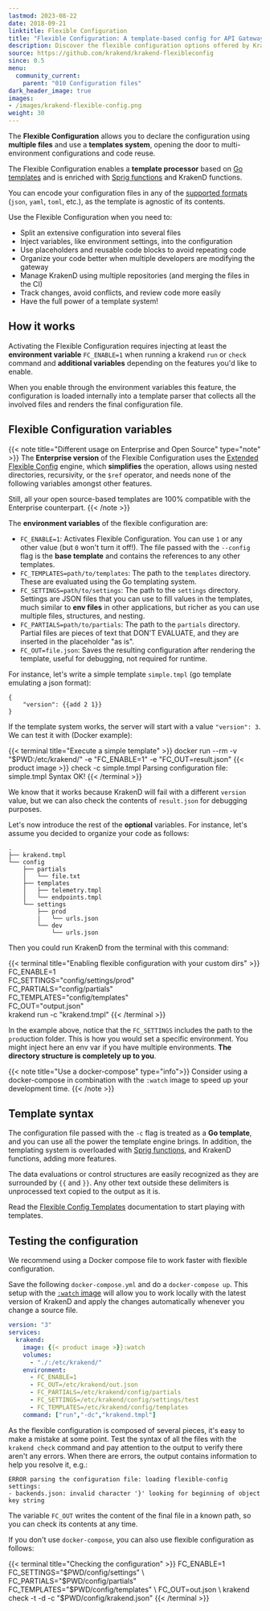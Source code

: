 ```yaml
---
lastmod: 2023-08-22
date: 2018-09-21
linktitle: Flexible Configuration
title: "Flexible Configuration: A template-based config for API Gateway"
description: Discover the flexible configuration options offered by KrakenD API Gateway, allowing you to customize and fine-tune your API gateway setup
source: https://github.com/krakend/krakend-flexibleconfig
since: 0.5
menu:
  community_current:
    parent: "010 Configuration files"
dark_header_image: true
images:
- /images/krakend-flexible-config.png
weight: 30
---
```

The **Flexible Configuration** allows you to declare the configuration using **multiple files** and use a **templates system**, opening the door to multi-environment configurations and code reuse.

The Flexible Configuration enables a **template processor** based on [Go templates](https://golang.org/pkg/text/template/) and is enriched with [Sprig functions](http://masterminds.github.io/sprig/) and KrakenD functions.

You can encode your configuration files in any of the [supported formats](/docs/configuration/supported-formats/) (`json`, `yaml`, `toml`, etc.), as the template is agnostic of its contents.

Use the Flexible Configuration when you need to:

- Split an extensive configuration into several files
- Inject variables, like environment settings, into the configuration
- Use placeholders and reusable code blocks to avoid repeating code
- Organize your code better when multiple developers are modifying the gateway
- Manage KrakenD using multiple repositories (and merging the files in the CI)
- Track changes, avoid conflicts, and review code more easily
- Have the full power of a template system!

## How it works

Activating the Flexible Configuration requires injecting at least the **environment variable** `FC_ENABLE=1` when running a krakend `run` or `check` command and **additional variables** depending on the features you'd like to enable.

When you enable through the environment variables this feature, the configuration is loaded internally into a template parser that collects all the involved files and renders the final configuration file.

## Flexible Configuration variables

{{< note title="Different usage on Enterprise and Open Source" type="note" >}}
The **Enterprise version** of the Flexible Configuration uses the [Extended Flexible Config](/docs/enterprise/configuration/flexible-config/) engine, which **simplifies** the operation, allows using nested directories, recursivity, or the `$ref` operator, and needs none of the following variables amongst other features.

Still, all your open source-based templates are 100% compatible with the Enterprise counterpart.
{{< /note >}}


The **environment variables** of the flexible configuration are:

- `FC_ENABLE=1`: Activates Flexible Configuration. You can use `1` or any other value (but `0` won't turn it off!). The file passed with the `--config` flag is the **base template** and contains the references to any other templates.
- `FC_TEMPLATES=path/to/templates`: The path to the `templates` directory. These are evaluated using the Go templating system.
- `FC_SETTINGS=path/to/settings`: The path to the `settings` directory. Settings are JSON files that you can use to fill values in the templates, much similar to **env files** in other applications, but richer as you can use multiple files, structures, and nesting.
- `FC_PARTIALS=path/to/partials`: The path to the `partials` directory. Partial files are pieces of text that DON'T EVALUATE, and they are inserted in the placeholder "as is".
- `FC_OUT=file.json`: Saves the resulting configuration after rendering the template, useful for debugging, not required for runtime.


For instance, let's write a simple template `simple.tmpl` (go template emulating a json format):

```go-text-template
{
    "version": {{add 2 1}}
}
```

If the template system works, the server will start with a value `"version": 3`. We can test it with (Docker example):

{{< terminal title="Execute a simple template" >}}
docker run --rm -v "$PWD:/etc/krakend/" -e "FC_ENABLE=1" -e "FC_OUT=result.json" {{< product image >}} check -c simple.tmpl
Parsing configuration file: simple.tmpl
Syntax OK!
{{< /terminal >}}

We know that it works because KrakenD will fail with a different `version` value, but we can also check the contents of `result.json` for debugging purposes.

Let's now introduce the rest of the **optional** variables. For instance, let's assume you decided to organize your code as follows:

```
.
├── krakend.tmpl
└── config
    ├── partials
    │   └── file.txt
    ├── templates
    │   ├── telemetry.tmpl
    │   └── endpoints.tmpl
    └── settings
        ├── prod
        |   └── urls.json
        └── dev
            └── urls.json
```

Then you could run KrakenD from the terminal with this command:

{{< terminal title="Enabling flexible configuration with your custom dirs" >}}
FC_ENABLE=1 \
FC_SETTINGS="config/settings/prod" \
FC_PARTIALS="config/partials" \
FC_TEMPLATES="config/templates" \
FC_OUT="output.json" \
krakend run -c "krakend.tmpl"
{{< /terminal >}}

In the example above, notice that the `FC_SETTINGS` includes the path to the `prod`uction folder. This is how you would set a specific environment. You might inject here an env var if you have multiple environments. **The directory structure is completely up to you**.

{{< note title="Use a docker-compose" type="info">}}
Consider using a docker-compose in combination with the `:watch` image to speed up your development time.
{{< /note >}}

## Template syntax
The configuration file passed with the `-c` flag is treated as a **Go template**, and you can use all the power the template engine brings. In addition, the templating system is overloaded with [Sprig functions](http://masterminds.github.io/sprig/), and KrakenD functions, adding more features.

The data evaluations or control structures are easily recognized as they are surrounded by `{{` and `}}`. Any other text outside these delimiters is unprocessed text copied to the output as it is.

Read the [Flexible Config Templates](/docs/configuration/templates/) documentation to start playing with templates.

## Testing the configuration
We recommend using a Docker compose file to work faster with flexible configuration.

Save the following `docker-compose.yml` and do a `docker-compose up`. This setup with the [`:watch` image](/docs/developer/hot-reload/) will allow you to work locally with the latest version of KrakenD and apply the changes automatically whenever you change a source file.

```yml
version: "3"
services:
  krakend:
    image: {{< product image >}}:watch
    volumes:
      - "./:/etc/krakend/"
    environment:
      - FC_ENABLE=1
      - FC_OUT=/etc/krakend/out.json
      - FC_PARTIALS=/etc/krakend/config/partials
      - FC_SETTINGS=/etc/krakend/config/settings/test
      - FC_TEMPLATES=/etc/krakend/config/templates
    command: ["run","-dc","krakend.tmpl"]
```


As the flexible configuration is composed of several pieces, it's easy to make a mistake at some point. Test the syntax of all the files with the `krakend check` command and pay attention to the output to verify there aren't any errors. When there are errors, the output contains information to help you resolve it, e.g.:

```
ERROR parsing the configuration file: loading flexible-config settings:
- backends.json: invalid character '}' looking for beginning of object key string
```

The variable `FC_OUT` writes the content of the final file in a known path, so you can check its contents at any time.

If you don't use `docker-compose`, you can also use flexible configuration as follows:

{{< terminal title="Checking the configuration" >}}
FC_ENABLE=1 \
FC_SETTINGS="$PWD/config/settings" \
FC_PARTIALS="$PWD/config/partials" \
FC_TEMPLATES="$PWD/config/templates" \
FC_OUT=out.json \
krakend check -t -d -c "$PWD/config/krakend.json"
{{< /terminal >}}